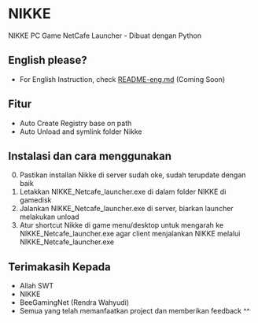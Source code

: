 # NIKKE
NIKKE PC Game NetCafe Launcher - Dibuat dengan Python

## English please?

- For English Instruction, check [README-eng.md](#) (Coming Soon)

## Fitur

- Auto Create Registry base on path
- Auto Unload and symlink folder Nikke

## Instalasi dan cara menggunakan

0. Pastikan installan Nikke di server sudah oke, sudah terupdate dengan baik
1. Letakkan NIKKE_Netcafe_launcher.exe di dalam folder NIKKE di gamedisk
2. Jalankan NIKKE_Netcafe_launcher.exe di server, biarkan launcher melakukan unload
2. Atur shortcut Nikke di game menu/desktop untuk mengarah ke NIKKE_Netcafe_launcher.exe agar client menjalankan NIKKE melalui NIKKE_Netcafe_launcher.exe

## Terimakasih Kepada

- Allah SWT
- NIKKE
- BeeGamingNet (Rendra Wahyudi)
- Semua yang telah memanfaatkan project dan memberikan feedback ^^

